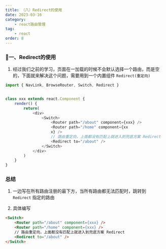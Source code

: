 ```yaml
---
title: （八）Redirect的使用
date: 2023-03-16
category:
    - react路由管理
tag: 
    - react
order: 8
---
```


### 🍇一、Redirect的使用
1. 经过我们之前的学习，页面在一加载的时候不会默认选择一个路由，而是空的，下面就来解决这个问题，需要用到一个内置组件 `Redirect(重定向)`
```js
import { NavLink, BrowseRouter, Switch, Redirect }


class xxx extends react.Component {
    render() {
        return(
            <div>
                <Switch>
                    <Router path="/about" component={xxx} />
                    <Router path="/home" component={xx
                    x} />
                    // 路由重定向，上面都没有匹配上就进入到兜底方案 Redirect
                    <Redirect to="/about" />
                </Switch>
            </div>
        )
    }
}
```

### 总结
1. 一边写在所有路由注册的最下方，当所有路由都无法匹配时，跳转到 `Redirect` 指定的路由

2. 具体编写
```html
<Switch>
    <Router path="/about" component={xxx} />
    <Router path="/home" component={xxx} />
    // 路由重定向，上面都没有匹配上就进入到兜底方案 Redirect
    <Redirect to="/about" />
</Switch>
```
